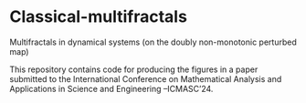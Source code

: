 # Classical-multifractals
Multifractals in dynamical systems (on the doubly non-monotonic perturbed map) 

This repository contains code for producing the figures in a paper submitted to the International Conference on Mathematical Analysis and Applications in Science and Engineering –ICMASC’24.

